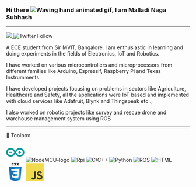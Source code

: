 ### Hi there <img src="https://raw.githubusercontent.com/nixin72/nixin72/master/wave.gif" alt="Waving hand animated gif" height="45" width="45">, I am Malladi Naga Subhash

---
<a href="https://www.linkedin.com/in/nagasubhash2626/"> <img src="https://img.shields.io/badge/LinkedIn-blue?style=flat&logo=linkedin&labelColor=blue"> </a>  <img alt="Twitter Follow" src="https://img.shields.io/twitter/follow/mns2610?label=My%20Twitter%20Followers&style=social"> 

A ECE student from Sir MVIT, Bangalore. I am enthusiastic in learning and doing experiments in the fields of Electronics, IoT and Robotics.

I have worked on various microcontrollers and microprocessors from different families like Arduino, Espressif, Raspberry Pi and Texas Instrumments

I have developed projects focusing on problems in sectors like Agriculture, Healthcare and Safety, all the applications were IoT based and implemented with cloud services like Adafruit, Blynk and Thingspeak etc..,

I also worked on robotic projects like survey and rescue drone and warehouse management system using ROS

---

🧰 Toolbox 

<img src = "https://github.com/devicons/devicon/blob/master/icons/arduino/arduino-original.svg" alt = "Arduino-logo" width = "50" height = "50" /> <img 
src = "https://cdn.worldvectorlogo.com/logos/espressif-systems.svg" alt = "NodeMCU-logo" width = "50" height = "50" /> <img 
src = "https://cdn.worldvectorlogo.com/logos/raspberry-pi.svg" alt = "Rpi" width = "50" height = "50" /> <img 
src = "https://cdn.worldvectorlogo.com/logos/c.svg" alt = "C/C++" width = "50" height = "50" /> <img 
src = "https://cdn.worldvectorlogo.com/logos/python-5.svg" alt = "Python" width = "50" height = "50" /> <img 
src = "https://lh3.googleusercontent.com/proxy/uG6qq0GMm8MrKv5u7gO2kvxHjLud9TIoMy3KAAKO_jcE4QAFsD8vLI8rNLyb1HjuFaWufX8r2vzpR7PInt295LAnMhJY_6rsStcmX05T9y1Nk9sntA" alt = "ROS" width = "100" height = "50" /> <img 
src = "https://cdn.worldvectorlogo.com/logos/html5-2.svg" alt = "HTML" width = "50" height = "50" /> <img 
src = "https://github.com/devicons/devicon/blob/master/icons/css3/css3-original-wordmark.svg" alt = "CSS" width = "50" height = "50" /> <img 
src = "https://github.com/devicons/devicon/blob/master/icons/javascript/javascript-original.svg" alt = "Javascript" width = "50" height = "50" />
                                                                                                                           
<!--
**malladi2610/malladi2610** is a ✨ _special_ ✨ repository because its `README.md` (this file) appears on your GitHub profile.

Here are some ideas to get you started:

- 🔭 I’m currently working on ...
- 🌱 I’m currently learning ...
- 👯 I’m looking to collaborate on ...
- 🤔 I’m looking for help with ...
- 💬 Ask me about ...
- 📫 How to reach me: ...
- 😄 Pronouns: ...
- ⚡ Fun fact: ...
-->
